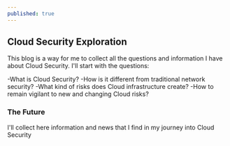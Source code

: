```yaml
---
published: true
---
```

## Cloud Security Exploration

This blog is a way for me to collect all the questions and information I have about Cloud Security. I'll start with the questions:

-What is Cloud Security?
-How is it different from traditional network security?
-What kind of risks does Cloud infrastructure create?
-How to remain vigilant to new and changing Cloud risks?

### The Future

I'll collect here information and news that I find in my journey into Cloud Security
